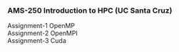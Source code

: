 ### AMS-250 Introduction to HPC (UC Santa Cruz)
<p> 
Assignment-1 OpenMP <br> 
Assignment-2 OpenMPI <br>
Assignment-3 Cuda <br>
</p>

